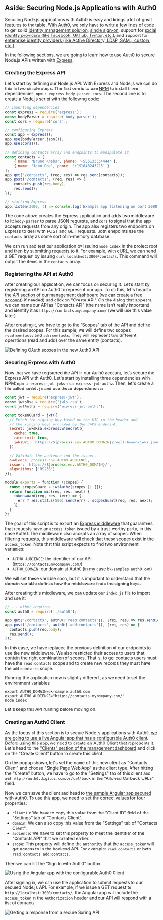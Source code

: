 ## Aside: Securing Node.js Applications with Auth0

Securing Node.js applications with Auth0 is easy and brings a lot of great features to the table. With [Auth0](https://auth0.com/), we only have to write a few lines of code to get solid [identity management solution](https://auth0.com/user-management), [single sign-on](https://auth0.com/docs/sso/single-sign-on), support for [social identity providers (like Facebook, GitHub, Twitter, etc.)](https://auth0.com/docs/identityproviders), and support for [enterprise identity providers (like Active Directory, LDAP, SAML, custom, etc.)](https://auth0.com/enterprise).

In the following sections, we are going to learn how to use Auth0 to secure Node.js APIs written with [Express](https://expressjs.com/).

### Creating the Express API

Let's start by defining our Node.js API. With Express and Node.js we can do this in two simple steps. The first one is to use [NPM](https://www.npmjs.com/) to install three dependencies: `npm i express body-parser cors`. The second one is to create a Node.js script with the following code:

```javascript
// importing dependencies
const express = require('express');
const bodyParser = require('body-parser');
const cors = require('cors');

// configuring Express
const app = express();
app.use(bodyParser.json());
app.use(cors());

// defining contacts array and endpoints to manipulate it
const contacts = [
    { name: 'Bruno Krebs', phone: '+555133334444' },
    { name: 'John Doe', phone: '+191843243223' }
];
app.get('/contacts', (req, res) => res.send(contacts));
app.post('/contacts', (req, res) => {
    contacts.push(req.body);
    res.send();
});

// starting Express
app.listen(3000, () => console.log('Example app listening on port 3000!'));
```

The code above creates the Express application and adds two middleware to it: `body-parser` to parse JSON requests, and `cors` to signal that the app accepts requests from any origin. The app also registers two endpoints on Express to deal with POST and GET requests. Both endpoints use the `contacts` array as some sort of in-memory database.

We can run and test our application by issuing `node index` in the project root and then by submitting requests to it. For example, with [cURL](https://curl.haxx.se/), we can send a GET request by issuing `curl localhost:3000/contacts`. This command will output the items in the `contacts` array.

### Registering the API at Auth0

After creating our application, we can focus on securing it. Let's start by registering an API on Auth0 to represent our app. To do this, let's head to [the API section of our management dashboard](https://manage.auth0.com/#/apis) (we can create a [free account](https://auth0.com/signup)) if needed) and click on "Create API". On the dialog that appears, we can name our API as "Contacts API" (the name isn't really important) and identify it as `https://contacts.mycompany.com/` (we will use this value later).

After creating it, we have to go to the "Scopes" tab of the API and define the desired scopes. For this sample, we will define two scopes: `read:contacts` and `add:contacts`. They will represent two different operations (read and add) over the same entity (contacts).

![Defining OAuth scopes in the new Auth0 API](https://cdn.auth0.com/blog/spring-boot-aside/defining-oauth-scopes.png)

### Securing Express with Auth0

Now that we have registered the API in our Auth0 account, let's secure the Express API with Auth0. Let's start by installing three dependencies with NPM: `npm i express-jwt jwks-rsa express-jwt-authz`. Then, let's create a file called `auth0.js` and use these dependencies:

```javascript
const jwt = require('express-jwt');
const jwksRsa = require('jwks-rsa');
const jwtAuthz = require('express-jwt-authz');

const tokenGuard = jwt({
  // Fetch the signing key based on the KID in the header and
  // the singing keys provided by the JWKS endpoint.
  secret: jwksRsa.expressJwtSecret({
    cache: true,
    rateLimit: true,
    jwksUri: `https://${process.env.AUTH0_DOMAIN}/.well-known/jwks.json`
  }),

  // Validate the audience and the issuer.
  audience: process.env.AUTH0_AUDIENCE,
  issuer: `https://${process.env.AUTH0_DOMAIN}/`,
  algorithms: ['RS256']
});

module.exports = function (scopes) {
  const scopesGuard = jwtAuthz(scopes || []);
  return function mid(req, res, next) {
    tokenGuard(req, res, (err) => {
      err ? res.status(500).send(err) : scopesGuard(req, res, next);
    });
  }
};
```

The goal of this script is to export an [Express middleware](http://expressjs.com/en/guide/using-middleware.html) that guarantees that requests have an `access_token` issued by a trust-worthy party, in this case Auth0. The middleware also accepts an array of scopes. When filtering requests, this middleware will check that these scopes exist in the `access_token`. Note that this script expects to find two environment variables:

- `AUTH0_AUDIENCE`: the identifier of our API (`https://contacts.mycompany.com/`)
- `AUTH0_DOMAIN`: our domain at Auth0 (in my case `bk-samples.auth0.com`)

We will set these variable soon, but it is important to understand that the domain variable defines how the middleware finds the signing keys.

After creating this middleware, we can update our `index.js` file to import and use it:

```javascript
// ... other requires
const auth0 = require('./auth0');

app.get('/contacts', auth0(['read:contacts']), (req, res) => res.send(contacts));
app.post('/contacts', auth0(['add:contacts']), (req, res) => {
  contacts.push(req.body);
  res.send();
});
```

In this case, we have replaced the previous definition of our endpoints to use the new middleware. We also restricted their access to users that contain the right combination of scopes. That is, to get contacts users must have the `read:contacts` scope and to create new records they must have the `add:contacts` scope.

Running the application now is slightly different, as we need to set the environment variables:

```
export AUTH0_DOMAIN=bk-sample.auth0.com
export AUTH0_AUDIENCE="https://contacts.mycompany.com/"
node index
```

Let's keep this API running before moving on.

### Creating an Auth0 Client

As the focus of this section is to secure Node.js applications with Auth0, [we are going to use a live Angular app that has a configurable Auth0 client](http://auth0.digituz.com.br/?clientID=ssII6Fu1qfFI4emuNeXeadMv8iTQn1hJ&domain=bk-samples.auth0.com&audience=https:%2F%2Fcontacts.mycompany.com%2F&scope=read:contacts). Before using this app, we need to create an Auth0 Client that represents it. Let's head to the ["Clients" section of the management dashboard](https://manage.auth0.com/#/clients) and click on the "Create Client" button to create this client.

On the popup shown, let's set the name of this new client as "Contacts Client" and choose "Single Page Web App" as the client type. After hitting the "Create" button, we have to go to the "Settings" tab of this client and set `http://auth0.digituz.com.br/callback` in the "Allowed Callback URLs" field.

Now we can save the client and head to [the sample Angular app secured with Auth0](http://auth0.digituz.com.br/?clientID=ssII6Fu1qfFI4emuNeXeadMv8iTQn1hJ&domain=bk-samples.auth0.com&audience=https:%2F%2Fcontacts.mycompany.com%2F&scope=read:contacts). To use this app, we need to set the correct values for four properties:

- `clientID`: We have to copy this value from the "Client ID" field of the "Settings" tab of "Contacts Client".
- `domain`: We can also copy this value from the "Settings" tab of "Contacts Client".
- `audience`: We have to set this property to meet the identifier of the "Contacts API" that we created earlier.
- `scope`: This property will define the `authority` that the `access_token` will get access to in the backend API. For example: `read:contacts` or both `read:contacts add:contacts`.

Then we can hit the "Sign In with Auth0" button.

![Using the Angular app with the configurable Auth0 Client](https://cdn.auth0.com/blog/angular-generic-client/signing-in.png)

After signing in, we can use the application to submit requests to our secured Node.js API. For example, if we issue a GET request to `http://localhost:3000/contacts/`, the Angular app will include the `access_token` in the `Authorization` header and our API will respond with a list of contacts.

![Getting a response from a secure Spring API](https://cdn.auth0.com/blog/node-aside/client-app-issuing-request.png)
